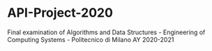 # API-Project-2020
Final examination of Algorithms and Data Structures - Engineering of Computing Systems - Politecnico di Milano AY 2020-2021
